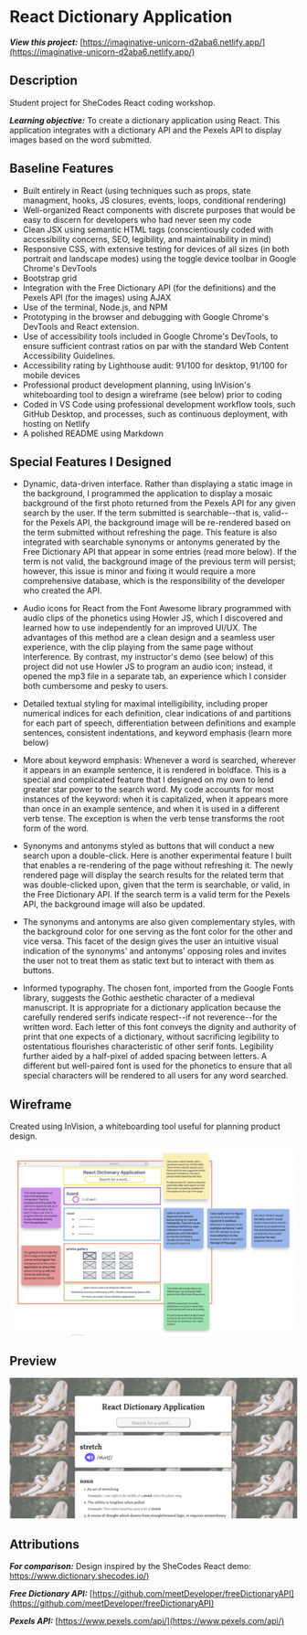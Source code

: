 # React Dictionary Application

**_View this project:_** [https://imaginative-unicorn-d2aba6.netlify.app/](https://imaginative-unicorn-d2aba6.netlify.app/)

## Description

Student project for SheCodes React coding workshop.

**_Learning objective:_** To create a dictionary application using React. This application integrates with a dictionary API and the Pexels API to display images based on the word submitted.

## Baseline Features

- Built entirely in React (using techniques such as props, state managment, hooks, JS closures, events, loops, conditional rendering)
- Well-organized React components with discrete purposes that would be easy to discern for developers who had never seen my code
- Clean JSX using semantic HTML tags (conscientiously coded with accessibility concerns, SEO, legibility, and maintainability in mind)
- Responsive CSS, with extensive testing for devices of all sizes (in both portrait and landscape modes) using the toggle device toolbar in Google Chrome's DevTools
- Bootstrap grid
- Integration with the Free Dictionary API (for the definitions) and the Pexels API (for the images) using AJAX
- Use of the terminal, Node.js, and NPM
- Prototyping in the browser and debugging with Google Chrome's DevTools and React extension.
- Use of accessibility tools included in Google Chrome's DevTools, to ensure sufficient contrast ratios on par with the standard Web Content Accessibility Guidelines.
- Accessibility rating by Lighthouse audit: 91/100 for desktop, 91/100 for mobile devices
- Professional product development planning, using InVision's whiteboarding tool to design a wireframe (see below) prior to coding
- Coded in VS Code using professional development workflow tools, such GitHub Desktop, and processes, such as continuous deployment, with hosting on Netlify
- A polished README using Markdown

## Special Features I Designed

- Dynamic, data-driven interface. Rather than displaying a static image in the background, I programmed the application to display a mosaic background of the first photo returned from the Pexels API for any given search by the user. If the term submitted is searchable--that is, valid--for the Pexels API, the background image will be re-rendered based on the term submitted without refreshing the page. This feature is also integrated with searchable synonyms or antonyms generated by the Free Dictionary API that appear in some entries (read more below). If the term is not valid, the background image of the previous term will persist; however, this issue is minor and fixing it would require a more comprehensive database, which is the responsibility of the developer who created the API.

- Audio icons for React from the Font Awesome library programmed with audio clips of the phonetics using Howler JS, which I discovered and learned how to use independently for an improved UI/UX. The advantages of this method are a clean design and a seamless user experience, with the clip playing from the same page without interference. By contrast, my instructor's demo (see below) of this project did not use Howler JS to program an audio icon; instead, it opened the mp3 file in a separate tab, an experience which I consider both cumbersome and pesky to users.

- Detailed textual styling for maximal intelligibility, including proper numerical indices for each definition, clear indications of and partitions for each part of speech, differentiation between definitions and example sentences, consistent indentations, and keyword emphasis (learn more below)

- More about keyword emphasis: Whenever a word is searched, wherever it appears in an example sentence, it is rendered in boldface. This is a special and complicated feature that I designed on my own to lend greater star power to the search word. My code accounts for most instances of the keyword: when it is capitalized, when it appears more than once in an example sentence, and when it is used in a different verb tense. The exception is when the verb tense transforms the root form of the word.

- Synonyms and antonyms styled as buttons that will conduct a new search upon a double-click. Here is another experimental feature I built that enables a re-rendering of the page without refreshing it. The newly rendered page will display the search results for the related term that was double-clicked upon, given that the term is searchable, or valid, in the Free Dictionary API. If the search term is a valid term for the Pexels API, the background image will also be updated.

- The synonyms and antonyms are also given complementary styles, with the background color for one serving as the font color for the other and vice versa. This facet of the design gives the user an intuitive visual indication of the synonyms' and antonyms' opposing roles and invites the user not to treat them as static text but to interact with them as buttons.

- Informed typography. The chosen font, imported from the Google Fonts library, suggests the Gothic aesthetic character of a medieval manuscript. It is appropriate for a dictionary application because the carefully rendered serifs indicate respect--if not reverence--for the written word. Each letter of this font conveys the dignity and authority of print that one expects of a dictionary, without sacrificing legibility to ostentatious flourishes characteristic of other serif fonts. Legibility further aided by a half-pixel of added spacing between letters. A different but well-paired font is used for the phonetics to ensure that all special characters will be rendered to all users for any word searched.

## Wireframe

Created using InVision, a whiteboarding tool useful for planning product design.

![InVision Wireframe for React Dictionary Application](src/wireframe/react-dictionary-application-wireframe.png)

## Preview

![Screenshot preview of React Dictionary Application](src/preview/react-dictionary-application-screenshot.png)

## Attributions

**_For comparison:_** Design inspired by the SheCodes React demo: [https://www.dictionary.shecodes.io/)](https://www.dictionary.shecodes.io/)

**_Free Dictionary API:_** [https://github.com/meetDeveloper/freeDictionaryAPI](https://github.com/meetDeveloper/freeDictionaryAPI)

**_Pexels API:_** [https://www.pexels.com/api/](https://www.pexels.com/api/)
